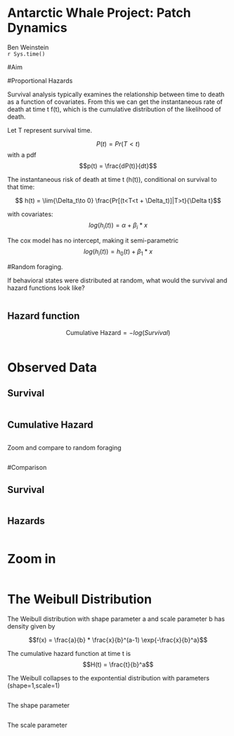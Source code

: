 # Antarctic Whale Project: Patch Dynamics
Ben Weinstein  
`r Sys.time()`  

#Aim







#Proportional Hazards

Survival analysis typically examines the relationship between time to death as a function of covariates. From this we can get the instantaneous rate of death at time t f(t), which is the cumulative distribution of the likelihood of death.

Let T represent survival time.

$$ P(t) = Pr(T<t)$$ 
with a pdf
$$p(t) = \frac{dP(t)}{dt}$$

The instantaneous risk of death at time t (h(t)), conditional on survival to that time:

$$ h(t) = \lim{\Delta_t\to 0} \frac{Pr[(t<T<t + \Delta_t)]|T>t}{\Delta t}$$

with covariates:
$$log (h_i(t)) = \alpha + \beta_i *x$$

The cox model has no intercept, making it semi-parametric
$$ log(h_i(t)) = h_0(t) + \beta_1 * x$$



#Random foraging.

If behavioral states were distributed at random, what would the survival and hazard functions look like?








<img src="Patch_files/figure-html/unnamed-chunk-6-1.png" title="" alt="" style="display: block; margin: auto;" />

## Hazard function

$$\text{Cumulative Hazard} = -log(Survival)$$

<img src="Patch_files/figure-html/unnamed-chunk-7-1.png" title="" alt="" style="display: block; margin: auto;" />

# Observed Data




## Survival

<img src="Patch_files/figure-html/unnamed-chunk-9-1.png" title="" alt="" style="display: block; margin: auto;" />

## Cumulative Hazard

<img src="Patch_files/figure-html/unnamed-chunk-10-1.png" title="" alt="" style="display: block; margin: auto;" />

Zoom and compare to random foraging

<img src="Patch_files/figure-html/unnamed-chunk-11-1.png" title="" alt="" style="display: block; margin: auto;" />

#Comparison

## Survival

<img src="Patch_files/figure-html/unnamed-chunk-12-1.png" title="" alt="" style="display: block; margin: auto;" />

## Hazards

<img src="Patch_files/figure-html/unnamed-chunk-13-1.png" title="" alt="" style="display: block; margin: auto;" />

# Zoom in

<img src="Patch_files/figure-html/unnamed-chunk-14-1.png" title="" alt="" style="display: block; margin: auto;" />


# The Weibull Distribution

The Weibull distribution with shape parameter a and scale parameter b has density given by

$$f(x) = \frac{a}{b} * \frac{x}{b}^(a-1) \exp{-\frac{x}{b}^a}$$

The cumulative hazard function at time t is $$H(t) = \frac{t}{b}^a$$

The Weibull collapses to the expontential distribution with parameters (shape=1,scale=1)

<img src="Patch_files/figure-html/unnamed-chunk-15-1.png" title="" alt="" style="display: block; margin: auto;" />

The shape parameter 

<img src="Patch_files/figure-html/unnamed-chunk-16-1.png" title="" alt="" style="display: block; margin: auto;" />

The scale parameter

<img src="Patch_files/figure-html/unnamed-chunk-17-1.png" title="" alt="" style="display: block; margin: auto;" />
